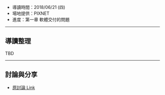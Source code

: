 

* 導讀時間：2018/06/21 (四)
* 場地提供：PIXNET
* 進度：第一章 軟體交付的問題

---
## 導讀整理

TBD

---
## 討論與分享

* [原討論 Link](https://www.facebook.com/groups/sre.taiwan/permalink/1053702621462308/)
